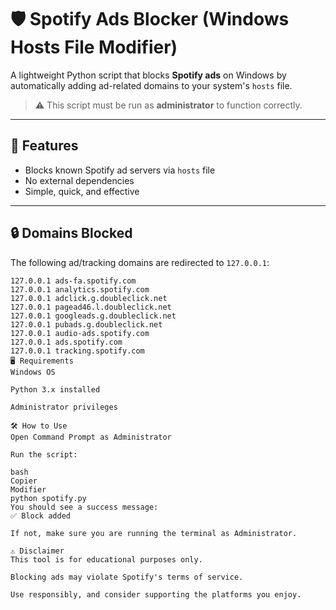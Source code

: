 # 🛡️ Spotify Ads Blocker (Windows Hosts File Modifier)

A lightweight Python script that blocks **Spotify ads** on Windows by automatically adding ad-related domains to your system's `hosts` file.

> ⚠️ This script must be run as **administrator** to function correctly.

---

## 🚀 Features

- Blocks known Spotify ad servers via `hosts` file
- No external dependencies
- Simple, quick, and effective

---

## 🔒 Domains Blocked

The following ad/tracking domains are redirected to `127.0.0.1`:

```plaintext
127.0.0.1 ads-fa.spotify.com
127.0.0.1 analytics.spotify.com
127.0.0.1 adclick.g.doubleclick.net
127.0.0.1 pagead46.l.doubleclick.net
127.0.0.1 googleads.g.doubleclick.net
127.0.0.1 pubads.g.doubleclick.net
127.0.0.1 audio-ads.spotify.com
127.0.0.1 ads.spotify.com
127.0.0.1 tracking.spotify.com
🖥️ Requirements
Windows OS

Python 3.x installed

Administrator privileges

🛠️ How to Use
Open Command Prompt as Administrator

Run the script:

bash
Copier
Modifier
python spotify.py
You should see a success message:
✅ Block added

If not, make sure you are running the terminal as Administrator.

⚠️ Disclaimer
This tool is for educational purposes only.

Blocking ads may violate Spotify's terms of service.

Use responsibly, and consider supporting the platforms you enjoy.
